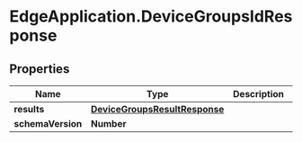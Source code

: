 # EdgeApplication.DeviceGroupsIdResponse

## Properties

Name | Type | Description | Notes
------------ | ------------- | ------------- | -------------
**results** | [**DeviceGroupsResultResponse**](DeviceGroupsResultResponse.md) |  | 
**schemaVersion** | **Number** |  | 


